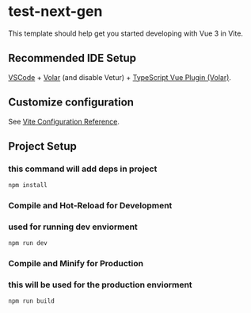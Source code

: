 # test-next-gen

This template should help get you started developing with Vue 3 in Vite.

## Recommended IDE Setup

[VSCode](https://code.visualstudio.com/) + [Volar](https://marketplace.visualstudio.com/items?itemName=Vue.volar) (and disable Vetur) + [TypeScript Vue Plugin (Volar)](https://marketplace.visualstudio.com/items?itemName=Vue.vscode-typescript-vue-plugin).

## Customize configuration

See [Vite Configuration Reference](https://vitejs.dev/config/).

## Project Setup
### this command will add deps in project
```sh
npm install
```

### Compile and Hot-Reload for Development
### used for running dev enviorment
```sh
npm run dev
```

### Compile and Minify for Production
### this will be used for the production enviorment
```sh
npm run build
```
